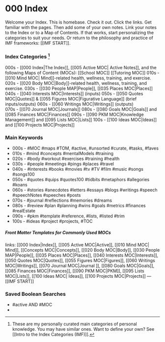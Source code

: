 # 000 Index
Welcome your Index. This is homebase. Check it out. Click the links. Get familiar with the pages. Then add some of your own notes. Link your notes to the Index or to a Map of Contents. If that works, start personalizing the categories to suit your needs. Or return to the philosophy and practice of IMF frameworks: [[IMF START]].

### Index Categories [^1]
000s - [[000 Index|The Index]], [[005 Active MOC| Active Notes]], and the following Maps of Content (MOCs): [[School MOC]] [[Tutoring MOC]]
010s - [[010 Mind MOC| Mind]]-related health, wellness, training, and exercise.
020s - [[020 Body MOC|Body]]-related health, wellness, training, and exercise.
030s - [[030 People MAP|People]], [[035 Places MOC|Places]]
040s - [[040 Interests MOC|Interests]] (inputs)
050s - [[050 Quotes MOC|Quotes]] & [[055 Figures MOC|Figurative Language]] (brief inputs/outputs)
060s - [[060 Writings MOC|Writings]] (outputs)     
070s -  [[070 Journal MOC|Journals]]
080s - [[080 Goals MOC|Goals]] and [[085 Finances MOC|Finances]]
090s - [[090 PKM MOC|Knowledge Management]] and [[095 Lists MOC|Lists]]
100s - [[100 Ideas MOC|Ideas]] and [[100 Projects MOC|Projects]]

### Main Keywords
- 000s - #MOC #maps #TOM, #active, #unsorted #curate, #tasks, #faves
- 010s - #mind #concepts #mentalModels #training
- 020s - #body #workout #exercises #training #health
- 030s - #people #meetings #pings #places #travel 
- 040s - #interests #books #movies #tv #TV #film #music #songs #songs100 
- 050s - #quotes #quips #quotes100 #tidbits #metaphors #allegories #koans 
- 060s - #stories #anecdotes #letters #essays #blogs #writings #speech #speechNotes #speeches #posts
- 070s -  #journal #reflections #memories #dreams
- 080s - #review #plan #planning #wins #goals #metrics #finances #realEstate
- 090s - #pkm #template #reference, #lists, #listed #trim
- 100s - #ideas #project #projects, #TOC

##### Front Matter Templates for Commonly Used MOCs
links: [[000 Index|Index]], [[005 Active MOC|Active]], [[010 Mind MOC| Mind]], [[Concepts MOC|Concepts]], [[020 Body MOC|Body]], [[030 People MAP|People]], [[035 Places MOC|Places]], [[040 Interests MOC|Interests]], [[050 Quotes MOC|Quotes]], [[055 Figures MOC|Figures]], [[060 Writings MOC|Writings]], [[070 Journal MOC|Journal ]], [[080 Goals MOC|Goals]], [[085 Finances MOC|Finances]], [[090 PKM MOC|PKM]], [[095 Lists MOC|Lists]], [[100 Ideas MOC| Ideas]], [[100 Projects MOC|Projects]] — [[IMF START]]

### Saved Boolean Searches
- #active AND #MOC 
- 
[^1]: These are my personally curated main categories of personal knowledge. You may have similar ones. Want to define your own? See [[Intro to the Index Categories (IMF)]].